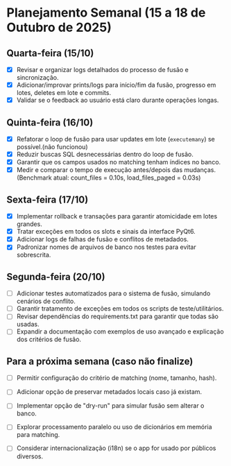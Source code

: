 # Planejamento Semanal (15 a 18 de Outubro de 2025)

## Quarta-feira (15/10)
- [x] Revisar e organizar logs detalhados do processo de fusão e sincronização.
- [x] Adicionar/improvar prints/logs para início/fim da fusão, progresso em lotes, deletes em lote e commits.
- [x] Validar se o feedback ao usuário está claro durante operações longas.

## Quinta-feira (16/10)
- [x] Refatorar o loop de fusão para usar updates em lote (`executemany`) se possível.(não funcionou)
- [x] Reduzir buscas SQL desnecessárias dentro do loop de fusão.
- [x] Garantir que os campos usados no matching tenham índices no banco.
- [x] Medir e comparar o tempo de execução antes/depois das mudanças. (Benchmark atual: count_files = 0.10s, load_files_paged = 0.03s)

## Sexta-feira (17/10)
- [x] Implementar rollback e transações para garantir atomicidade em lotes grandes.
- [x] Tratar exceções em todos os slots e sinais da interface PyQt6.
- [x] Adicionar logs de falhas de fusão e conflitos de metadados.
- [x] Padronizar nomes de arquivos de banco nos testes para evitar sobrescrita.

## Segunda-feira (20/10)
- [ ] Adicionar testes automatizados para o sistema de fusão, simulando cenários de conflito.
- [ ] Garantir tratamento de exceções em todos os scripts de teste/utilitários.
- [ ] Revisar dependências do requirements.txt para garantir que todas são usadas.
- [ ] Expandir a documentação com exemplos de uso avançado e explicação dos critérios de fusão.

## Para a próxima semana (caso não finalize)
- [ ] Permitir configuração do critério de matching (nome, tamanho, hash).
- [ ] Adicionar opção de preservar metadados locais caso já existam.
- [ ] Implementar opção de "dry-run" para simular fusão sem alterar o banco.
- [ ] Explorar processamento paralelo ou uso de dicionários em memória para matching.
- [ ] Considerar internacionalização (i18n) se o app for usado por públicos diversos.

